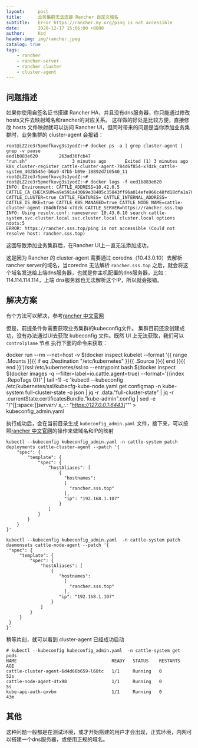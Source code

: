 ```yaml
---
layout:     post
title:      业务集群无法连接 Rancher 自定义域名
subtitle:   Error https://rancher.my.org/ping is not accessible
date:       2020-12-17 15:06:00 +0800
author:     Ksd
header-img: img/rancher.jpeg
catalog: true
tags:
    - rancher
    - rancher-server
    - rancher cluster
    - cluster-agent
---
```


## 问题描述

如果你使用自签名证书搭建 Rancher HA，并且没有dns服务器，你只能通过修改hosts文件去映射域名和rancher的对应关系。 这样做的好处是比较方便，直接修改 hosts 文件映射就可以访问 Rancher UI，但同时带来的问题是当你添加业务集群时，业务集群的 cluster-agent 会报错：

```
root@iZ2ze3r5pmefkuvg3s1yodZ:~# docker ps -a | grep cluster-agent | grep -v pause
eed1b883e620        263ad36fcb47                                      "run.sh"                 3 minutes ago       Exited (1) 3 minutes ago                        k8s_cluster-register_cattle-cluster-agent-784d6f854-x7dzk_cattle-system_402b545e-b6a9-47b5-b09e-18892d710540_11
root@iZ2ze3r5pmefkuvg3s1yodZ:~#
root@iZ2ze3r5pmefkuvg3s1yodZ:~# docker logs -f eed1b883e620
INFO: Environment: CATTLE_ADDRESS=10.42.0.5 CATTLE_CA_CHECKSUM=a9e591a43069e38405c35843ff96a014efe966c48fd18dfa1a70323f87ea07f4 CATTLE_CLUSTER=true CATTLE_FEATURES= CATTLE_INTERNAL_ADDRESS= CATTLE_IS_RKE=true CATTLE_K8S_MANAGED=true CATTLE_NODE_NAME=cattle-cluster-agent-784d6f854-x7dzk CATTLE_SERVER=https://rancher.sss.top
INFO: Using resolv.conf: nameserver 10.43.0.10 search cattle-system.svc.cluster.local svc.cluster.local cluster.local options ndots:5
ERROR: https://rancher.sss.top/ping is not accessible (Could not resolve host: rancher.sss.top)
```

这回导致添加业务集群后，在Rancher UI上一直无法添加成功。

这是因为 Rancher 的 cluster-agent 需要通过 coredns（10.43.0.10）去解析 rancher server的域名，当coredns 无法解析 `rancher.sss.top` 之后，就会将这个域名发送给上端dns服务器，也就是你主机配置的dns服务器，比如：114.114.114.114，上端 dns服务器也无法解析这个IP，所以就会报错。

## 解决方案

有个方法可以解决，参考[rancher 中文官网](https://docs.rancher.cn/docs/rancher2/faq/install/_index#error-httpsranchermyorgping-is-not-accessible-could-not-resolve-host-ranchermyorg)

但是，前提条件你需要获取业务集群的kubeconfig文件。 集群目前还没创建成功，没有办法通过UI去获取 kubeconfig 文件。既然 UI 上无法获取，我们可以 `controlplane` 节点 执行下面的命令来获取：

docker run --rm --net=host -v $(docker inspect kubelet --format '{{ range .Mounts }}{{ if eq .Destination "/etc/kubernetes" }}{{ .Source }}{{ end }}{{ end }}')/ssl:/etc/kubernetes/ssl:ro --entrypoint bash $(docker inspect $(docker images -q --filter=label=io.cattle.agent=true) --format='{{index .RepoTags 0}}' | tail -1) -c 'kubectl --kubeconfig /etc/kubernetes/ssl/kubecfg-kube-node.yaml get configmap -n kube-system full-cluster-state -o json | jq -r .data.\"full-cluster-state\" | jq -r .currentState.certificatesBundle.\"kube-admin\".config | sed -e "/^[[:space:]]*server:/ s_:.*_: \"https://127.0.0.1:6443\"_"' > kubeconfig_admin.yaml

执行成功后，会在当前目录生成 `kubeconfig_admin.yaml` 文件，接下来，可以按照[rancher 中文官网](https://docs.rancher.cn/docs/rancher2/faq/install/_index#error-httpsranchermyorgping-is-not-accessible-could-not-resolve-host-ranchermyorg)的操作来做域名和IP的映射

```
kubectl --kubeconfig kubeconfig_admin.yaml -n cattle-system patch  deployments cattle-cluster-agent --patch '{
    "spec": {
        "template": {
            "spec": {
                "hostAliases": [
                    {
                      "hostnames":
                      [
                        "rancher.sss.top"
                      ],
                      "ip": "192.168.1.107"
                    }
                ]
            }
        }
    }
}'

kubectl --kubeconfig kubeconfig_admin.yaml  -n cattle-system patch  daemonsets cattle-node-agent --patch '{
 "spec": {
     "template": {
         "spec": {
             "hostAliases": [
                 {
                    "hostnames":
                      [
                        "rancher.sss.top"
                      ],
                    "ip": "192.168.1.107"
                 }
             ]
         }
     }
 }
}'
```

稍等片刻，就可以看到 cluster-agent 已经成功启动

```
# kubectl --kubeconfig kubeconfig_admin.yaml  -n cattle-system get pods
NAME                                    READY   STATUS    RESTARTS   AGE
cattle-cluster-agent-6d4d66b659-l68tc   1/1     Running   0          52s
cattle-node-agent-4tx98                 1/1     Running   0          5s
kube-api-auth-qxvbm                     1/1     Running   0          43m
```

## 其他

这种问题一般都是在测试环境，或才开始搭建的用户才会出现，正式环境，内网可以搭建一个dns服务器，或使用正规的域名。
